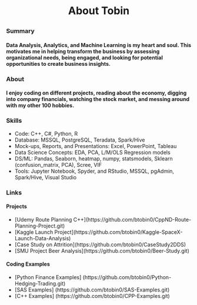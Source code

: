 # <p align="center"> About Tobin </p>


### Summary
#### Data Analysis, Analytics, and Machine Learning is my heart and soul. This motivates me in helping transform the business by assessing organizational needs, being engaged, and looking for potential opportunities to create business insights.



### About
#### I enjoy coding on different projects, reading about the economy, digging into company financials, watching the stock market, and messing around with my other 100 hobbies.


### Skills
<ul> 
<li>Code: C++, C#, Python, R</li>
<li>Database: MSSQL, PostgreSQL, Teradata, Spark/Hive</li>
<li>Mock-ups, Reports, and Presentations: Excel, PowerPoint, Tableau</li>
<li>Data Science Concepts: EDA, PCA, L/M/OLS Regression models</li>
<li>DS/ML: Pandas, Seaborn, heatmap, numpy, statsmodels, Sklearn (confusion_matrix, PCA), Scree, VIF</li>
<li>Tools: Jupyter Notebook, Spyder, and RStudio, MSSQL, pgAdmin, Spark/Hive, Visual Studio </li>
</ul>


### Links

#### Projects
<ul>
<li>[Udemy Route Planning C++](https://github.com/btobin0/CppND-Route-Planning-Project.git)</li>
<li>[Kaggle Launch Project](https://github.com/btobin0/Kaggle-SpaceX-Launch-Data-Analysis)</li>
<li>[Case Study on Attrition](https://github.com/btobin0/CaseStudy2DDS)</li>
<li>[SMU Project Beer Analysis](https://github.com/btobin0/Beer-Study.git)</li>
</ul>

#### Coding Examples
<ul>
<li>[Python Finance Examples]   (https://github.com/btobin0/Python-Hedging-Trading.git)</li>
<li>[SAS Examples]              (https://github.com/btobin0/SAS-Examples.git)</li>
<li>[C++ Examples]              (https://github.com/btobin0/CPP-Examples.git)</li>
</ul>


<br></br>

